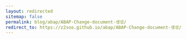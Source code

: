 ```yaml
---
layout: redirected
sitemap: false
permalink: blog/abap/ABAP-Change-document-생성/
redirect_to: https://z2soo.github.io/abap/ABAP-Change-document-생성/
---
```


